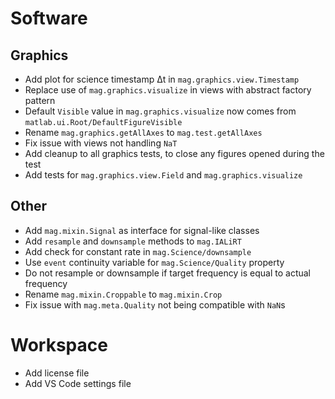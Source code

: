 # Software

## Graphics

- Add plot for science timestamp Δt in `mag.graphics.view.Timestamp`
- Replace use of `mag.graphics.visualize` in views with abstract factory pattern
- Default `Visible` value in `mag.graphics.visualize` now comes from `matlab.ui.Root/DefaultFigureVisible`
- Rename `mag.graphics.getAllAxes` to `mag.test.getAllAxes`
- Fix issue with views not handling `NaT`
- Add cleanup to all graphics tests, to close any figures opened during the test
- Add tests for `mag.graphics.view.Field` and `mag.graphics.visualize`

## Other

- Add `mag.mixin.Signal` as interface for signal-like classes
- Add `resample` and `downsample` methods to `mag.IALiRT`
- Add check for constant rate in `mag.Science/downsample`
- Use `event` continuity variable for `mag.Science/Quality` property
- Do not resample or downsample if target frequency is equal to actual frequency
- Rename `mag.mixin.Croppable` to `mag.mixin.Crop`
- Fix issue with `mag.meta.Quality` not being compatible with `NaN`s

# Workspace

- Add license file
- Add VS Code settings file
